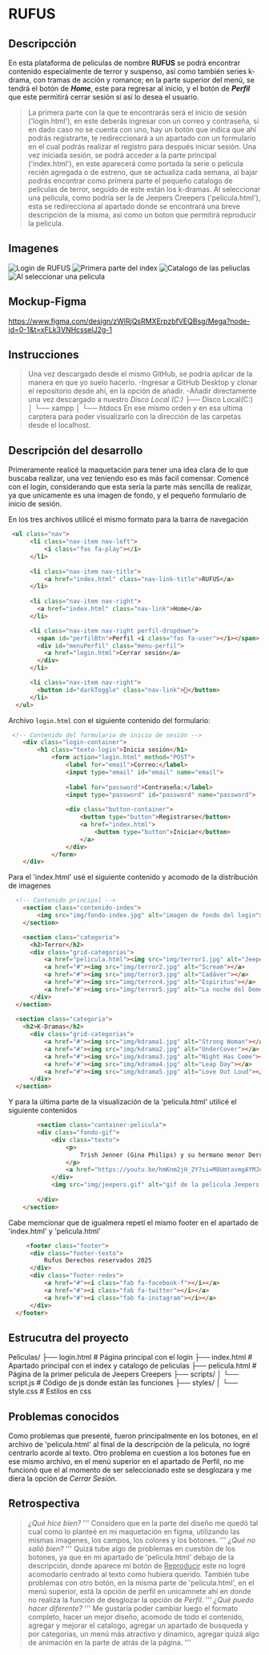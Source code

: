 # RUFUS
## Descripcción
En esta plataforma de peliculas de nombre **RUFUS** se podrá encontrar contenido especialmente de terror y suspenso, así como también series k-drama, con tramas de acción y romance; en la parte superior del menú, se tendrá el botón de ***Home***, este para regresar al inicio, y el botón de ***Perfil*** que este permitirá cerrar sesión si así lo desea el usuario.
>La primera parte con la que te encontrarás será el inicio de sesión ('login.html'), en este deberás ingresar con un correo y contraseña, si en dado caso no se cuenta con uno, hay un botón que indica que ahí podrás registrarte, te redireccionará a un apartado con un formulario en el cual podrás realizar el registro para después iniciar sesión.
>Una vez iniciada sesión, se podrá acceder a la parte principal ('index.html'), en este aparecerá como portada la seríe o pelicula recién agregada o de estreno, que se actualiza cada semana, al bajar podrás encontrar como primera parte el pequeño catalogo de peliculas de terror, seguido de este están los k-dramas.
>Al seleccionar una pelicula, como podría ser la de Jeepers Creepers ('pelicula.html'), esta se redirecciona al apartado donde se encontrará una breve descripción de la misma, así como un boton que permitirá reproducir la pelicula.

## Imagenes 
![Login de RUFUS](capturas/img1.png)
![Primera parte del index](capturas/img2.png)
![Catalogo de las peliuclas](capturas/img3.png)
![Al seleccionar una pelicula](capturas/img4.png)

## Mockup-Figma
https://www.figma.com/design/zWlRjQsRMXErpzbfVEQBsg/Mega?node-id=0-1&t=xFLk3VNHcsselJ2g-1

## Instrucciones
>Una vez descargado desde el mismo GitHub, se podría aplicar de la manera en que yo suelo hacerlo.
-Ingresar a GitHub Desktop y clonar el repositorio desde ahí, en la opción de añadir.
-Añadir directamente una vez descargado a nuestro _Disco Local (C:)_
├── Disco Local(C:)          
│   └── xampp
│        └── htdocs
En ese mismo orden y en esa ultima carptera para poder visualizarlo con la dirección de las carpetas desde el localhost. 

## Descripción del desarrollo
Primeramente realicé la maquetación para tener una idea clara de lo que buscaba realizar, una vez teniendo eso es más facil comensar.
Comencé con el login, considerando que esta sería la parte más sencilla de realizar, ya que unicamente es una imagen de fondo, y el pequeño formulario de inicio de sesión.

En los tres archivos utilicé el mismo formato para la barra de navegación
```html
 <ul class="nav">
      <li class="nav-item nav-left">
          <i class="fas fa-play"></i>
      </li>
      
      <li class="nav-item nav-title">
          <a href="index.html" class="nav-link-title">RUFUS</a>
      </li>
      
      <li class="nav-item nav-right">
        <a href="index.html" class="nav-link">Home</a>
      </li>

      <li class="nav-item nav-right perfil-dropdown">
        <span id="perfilBtn">Perfil <i class="fas fa-user"></i></span>
        <div id="menuPerfil" class="menu-perfil">
          <a href="login.html">Cerrar sesión</a>
        </div>
      </li>      

      <li class="nav-item nav-right">
        <button id="darkToggle" class="nav-link">🌙</button>
      </li>  
  </ul>
```

Archivo `login.html` con el siguiente contenido del formulario:
```html
 <!-- Contenido del formulario de inicio de sesión -->
    <div class="login-container">
        <h1 class="texto-login">Inicia sesión</h1>
            <form action="login.html" method="POST">
                <label for="email">Correo:</label>
                <input type="email" id="email" name="email">
                
                <label for="password">Contraseña:</label>
                <input type="password" id="password" name="password">
                
                <div class="button-container">
                    <button type="button">Registrarse</button>
                    <a href="index.html">
                        <button type="button">Iniciar</button>
                    </a>
                </div>
            </form>
    </div>
```

Para el 'index.html' usé el siguiente contenido y acomodo de la distribución de imagenes
```html
  <!-- Contenido principal -->
    <section class="contenido-index">
        <img src="img/fondo-index.jpg" alt="imagen de fondo del login">
    </section>

    <section class="categoria">
      <h2>Terror</h2>
      <div class="grid-categorias">
          <a href="pelicula.html"><img src="img/terror1.jpg" alt="Jeepers Creepers"></a>
          <a href="#"><img src="img/terror2.jpg" alt="Scream"></a>
          <a href="#"><img src="img/terror3.jpg" alt="Cadáver"></a>
          <a href="#"><img src="img/terror4.jpg" alt="Espiritus"></a>
          <a href="#"><img src="img/terror5.jpg" alt="La noche del Demonio"></a>
      </div>
  </section>
  
  <section class="categoria">
    <h2>K-Dramas</h2>
      <div class="grid-categorias">
          <a href="#"><img src="img/kdrama1.jpg" alt="Strong Woman"></a>
          <a href="#"><img src="img/kdrama2.jpg" alt="UnderCover"></a>
          <a href="#"><img src="img/kdrama3.jpg" alt="Night Has Come"></a>
          <a href="#"><img src="img/kdrama4.jpg" alt="Leap Day"></a>
          <a href="#"><img src="img/kdrama5.jpg" alt="Love Out Loud"></a>
      </div>
  </section>
```

Y para la última parte de la visualización de la 'pelicula.html' utilicé el siguiente contenidos
```html
        <section class="container-pelicula">
        <div class="fondo-gif">
            <div class="texto">
                <p>
                    Trish Jenner (Gina Philips) y su hermano menor Derry (Justin Long) cruzan los Estados Unidos en coche, en un viaje largo y aburrido cuya monotonía sólo se rompe por sus continuas discusiones. De pronto, en mitad de ninguna parte, descubren una iglesia abandonada cuyo tejado está cubierto por una espesa bandada de cuervos y ven como un misterioso personaje arroja un bulto al interior de una gran boca del alcantarillado. A partir de ese momento comienzan una huída aterradora, perseguidos por una de las criaturas más letales que se pueda imaginar.
                </p>
                <a href="https://youtu.be/hmKnm2jH_2Y?si=M8UmtavmgAYMJeAz" class="reproducir">Reproducir</a>
            </div>
            <img src="img/jeepers.gif" alt="gif de la pelicula Jeepers Creepers" class="gif-fondo">
            
        </div>
    </section>
```

Cabe memcionar que de igualmera repetí el mismo footer en el apartado de 'index.html' y 'pelicula.html'
```html
     <footer class="footer">
      <div class="footer-texto">
          Rufus Derechos reservados 2025
      </div>
      <div class="footer-redes">
          <a href="#"><i class="fab fa-facebook-f"></i></a>
          <a href="#"><i class="fab fa-twitter"></i></a>
          <a href="#"><i class="fab fa-instagram"></i></a>
      </div>
  </footer>
```

## Estrucutra del proyecto
Peliculas/
├── login.html                # Página principal con el login
├── index.html                # Apartado principal con el index y catalogo de peliculas
├── pelicula.html             # Página de la primer pelicula de Jeepers Creepers
├── scripts/
│   └── script.js             # Código de js donde están las funciones
├── styles/
│   └── style.css             # Estilos en css 

## Problemas conocidos
Como problemas que presenté, fueron principalmente en los botones, en el archivo de 'pelicula.html' al final de la descripción de la pelicula, no logré centrarlo acorde al texto.
Otro problema en cuestion a los botones fue en ese mismo archivo, en el menú superior en el apartado de Perfil, no me funcionó que el al momento de ser seleccionado este se desglozara y me diera la opción de _Cerrar Sesión_.

## Retrospectiva 
> _¿Qué hice bien?_ 
'''
Considero que en la parte del diseño me quedó tal cual como lo planteé en mi maquetación en figma, utilizando las mismas imagenes, los campos, los colores y los botones.
'''
>_¿Qué no salió bien?_
'''
Quizá tube algo de problemas en cuestión de los botones, ya que en mi apartado de 'pelicula.html' debajo de la descripción, donde aparece mi botón de <ins>Reproducir</ins> este no logré acomodarlo centrado al texto como hubiera querido.
También tube problemas con otro botón, en la misma parte de 'pelicula.html', en el menú superior, está la opción de perfil en unicamnete ahí en donde no realiza la función de desglozar la opción de _Perfil_.
'''
>_¿Qué puedo hacer diferente?_
'''
Me gustaría poder cambiar luego el formato completo, hacer un mejor diseño, acomodo de todo el contenido, agregar y mejorar el catalogo, agregar un apartado de busqueda y por categorias, un menú más atractivo y dinamico, agregar quizá algo de animación en la parte de atrás de la página. 
'''